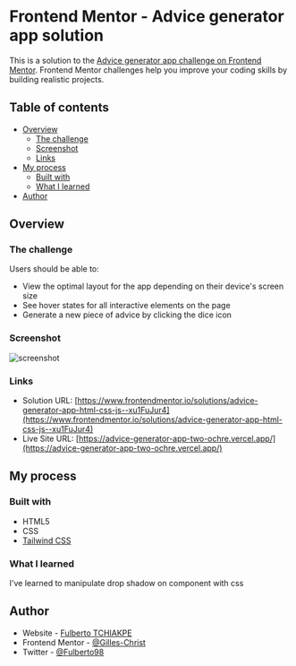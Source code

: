 # Frontend Mentor - Advice generator app solution

This is a solution to the [Advice generator app challenge on Frontend Mentor](https://www.frontendmentor.io/challenges/advice-generator-app-QdUG-13db). Frontend Mentor challenges help you improve your coding skills by building realistic projects.

## Table of contents

- [Overview](#overview)
  - [The challenge](#the-challenge)
  - [Screenshot](#screenshot)
  - [Links](#links)
- [My process](#my-process)
  - [Built with](#built-with)
  - [What I learned](#what-i-learned)
- [Author](#author)

## Overview

### The challenge

Users should be able to:

- View the optimal layout for the app depending on their device's screen size
- See hover states for all interactive elements on the page
- Generate a new piece of advice by clicking the dice icon

### Screenshot

![screenshot](./screenshot.png)

### Links

- Solution URL: [https://www.frontendmentor.io/solutions/advice-generator-app-html-css-js--xu1FuJur4](https://www.frontendmentor.io/solutions/advice-generator-app-html-css-js--xu1FuJur4)
- Live Site URL: [https://advice-generator-app-two-ochre.vercel.app/](https://advice-generator-app-two-ochre.vercel.app/)

## My process

### Built with

- HTML5
- CSS
- [Tailwind CSS](https://tailwindcss.com)

### What I learned

I've learned to manipulate drop shadow on component with css

## Author

- Website - [Fulberto TCHIAKPE](https://www.fulberto.dev)
- Frontend Mentor - [@Gilles-Christ](https://www.frontendmentor.io/profile/Gilles-Christ)
- Twitter - [@Fulberto98](https://www.twitter.com/Fulberto98)
